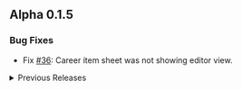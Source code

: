 ## Alpha 0.1.5
### Bug Fixes
- Fix [#36](https://github.com/Mezryss/FVTT-Genesys/issues/36): Career item sheet was not showing editor view.

<details>
<summary>Previous Releases</summary>

## Alpha 0.1.4: The Magical Update!
- With permission, added [MilkMyth](http://milkmyth.com)'s updated Magical Girl custom Dice Symbols to the system! These can be enabled in settings, are client-specific (so each user can use them or not, at their own discretion), and are also available for use in Dice So Nice!

## Alpha 0.1.3
### Bug Fixes:
- Fix [#32](https://github.com/Mezryss/FVTT-Genesys/issues/32): Deleting qualities & skills on an item embedded in an Actor failed with a proxy error.

## Alpha 0.1.2
### Bug Fixes:
- Fix [#31](https://github.com/Mezryss/FVTT-Genesys/issues/31): Quantity adjustment for items in inventory doesn't work.

## Alpha 0.1.1
### Updates:
- Disallowed adding ActiveEffects to Item Qualities until a better solution is implemented for referencing or embedding them in items.
- [#25](https://github.com/Mezryss/FVTT-Genesys/issues/25) Allow adding item qualities to Armor.
### Bug Fixes:
- Fix [#22](https://github.com/Mezryss/FVTT-Genesys/issues/22): In skills tab, context menu can appear below XP Container and other skill categories.
- Fix [#27](https://github.com/Mezryss/FVTT-Genesys/issues/27): Disallow archetype removal if XP has changed since Archetype was applied.
</details>
